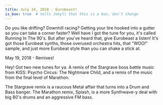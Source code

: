 ```yaml
---
title: July 24, 2018 - Eurobeast!
is_box: true  # tells Jekyll that this is a box, don't change
---
```


Do you like drifting? Downhill racing? Getting your tire hooked into a gutter so you can take a corner faster? Well have I got the tune for you, it's called Running In The 90's. But after you've heard that, give Eurobeast a listen! It's got those Eurobeat synths, those overused orchestra hits, that "WOO!" sample, and just more Eurobeat style than you can shake a stick at.

May 19, 2018 - Remixes!

Hey! Got two new tunes for ya. A remix of the Stargrave boss battle music from KISS: Psycho Circus: The Nightmare Child, and a remix of the music from the final level of Marathon.

The Stargrave remix is a raucous Metal affair that turns into a Drum and Bass banger. The Marathon remix, Splash, is a more Synthwave-y deal with big 80's drums and an aggressive FM bass.
